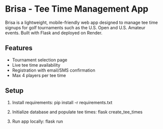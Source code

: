 
# Brisa - Tee Time Management App

Brisa is a lightweight, mobile-friendly web app designed to manage tee time signups for golf tournaments such as the U.S. Open and U.S. Amateur events. Built with Flask and deployed on Render.

## Features
- Tournament selection page
- Live tee time availability
- Registration with email/SMS confirmation
- Max 4 players per tee time

## Setup
1. Install requirements:
   pip install -r requirements.txt

2. Initialize database and populate tee times:
   flask create_tee_times

3. Run app locally:
   flask run
